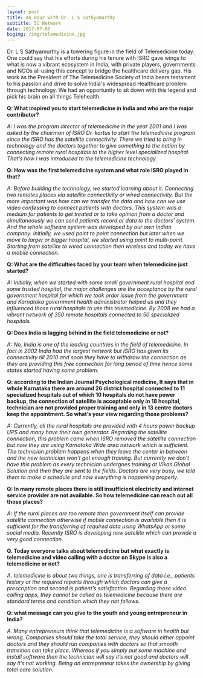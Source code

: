 ```yaml
---
layout: post
title: An Hour with Dr. L S Sathyamurthy 
subtitle: 5C Network
date: 2017-07-05
bigimg: /img/telemedicine.jpg
---
```


Dr. L S Sathyamurthy is a towering figure in the field of Telemedicine today. One could say that his efforts during his tenure with ISRO gave wings to what is now a vibrant ecosystem in India, with private players, governments and NGOs all using this concept to bridge the healthcare delivery gap. His work as the President of The Telemedicine Society of India bears testament to his passion and drive to solve India's widespread Healthcare problem through technology. We had an opportunity to sit down with this legend and pick his brain on all things Telehealth.

**Q:  What inspired you to start telemedicine in India and who are the major contributor?**

_A: I was the program director of telemedicine in the year 2001 and I was asked by the chairman of ISRO Dr. kartus to start the telemedicine program since the ISRO has the satellite connectivity. There we tried to bring in technology and the doctors together to give something to the nation by connecting remote rural hospitals to the higher level specialized hospital. That’s how I was introduced to the telemedicine technology._

**Q:  How was the first telemedicine system and what role ISRO played in that?**

_A: Before building the technology, we started learning about it. Connecting two remotes places via satellite connectivity or wired connectivity. But the more important was how can we transfer the data and how can we use video confessing to connect patients with doctors. This system was a medium for patients to get treated or to take opinion from a doctor and simultaneously we can send patients record or data to the doctors’ system. And the whole software system was developed by our own Indian company. Initially, we used point to point connection but later when we move to larger or bigger hospital, we started using point to multi-point. Starting from satellite to wired connection then wireless and today we have a mobile connection._
 
**Q:  What are the difficulties faced by your team when telemedicine just started?**

_A: Initially, when we started with some small government rural hospital and some trusted hospital, the major challenges are the acceptance by the rural government hospital for which we took order issue from the government and Karnataka government health administrator helped us and they influenced those rural hospitals to use this telemedicine. By 2008 we had a vibrant network of 350 remote hospitals connected to 50 specialized hospitals._

**Q:  Does India is lagging behind in the field telemedicine or not?**

_A: No, India is one of the leading countries in the field of telemedicine. In fact in 2002 India had the largest network but ISRO has given its connectivity till 2010 and soon they have to withdraw the connection as they are providing this free connection for long period of time hence some states started having some problem._

**Q:  according to the Indian Journal Psychological medicine, It says that in whole Karnataka there are around 26 district hospital connected to 11 specialized hospitals out of which 10 hospitals do not have power backup, the connection of satellite is acceptable only in 18 hospital, technician are not provided proper training and only in 13 centre doctors keep the appointment. So what’s your view regarding those problems?**

_A:   Currently, all the rural hospitals are provided with 4 hours power backup UPS and many have their own generator. Regarding the satellite connection, this problem came when ISRO removed the satellite connection but now they are using Karnataka Wide area network which is sufficient. 
The technician problem happens when they leave the center in between and the new technician won't get enough training. But currently we don’t have this problem as every technician undergoes training at Vikas Global Solution and then they are sent to the fields. 
Doctors are very busy, we told them to make a schedule and now everything is happening properly._

**Q: In many remote places there is still insufficient electricity and internet service provider are not available. So how telemedicine can reach out all those places?**

_A: If the rural places are too remote then government itself can provide satellite connection otherwise if mobile connection is available then it is sufficient for the transferring of required data using WhatsApp or some social media. Recently ISRO is developing new satellite which can provide a very good connection._

**Q. Today everyone talks about telemedicine but what exactly is telemedicine and video calling with a doctor on Skype is also a telemedicine or not?**

_A. telemedicine is about two things, one is transferring of data i.e., patients history or the required reports through which doctors can give a prescription and second is patient’s satisfaction. Regarding those video calling apps, they cannot be called as telemedicine because there are standard terms and condition which they not follows._

**Q: what message can you give to the youth and young entrepreneur in India?**

_A. Many entrepreneurs think that telemedicine is a software in health but wrong. Companies should take the total service, they should either appoint doctors and they should run companies with doctors so that smooth transition can take place. Whereas if you simply put some machine and install software then the technician will say it’s not good and doctors will say it’s not working. Being an entrepreneur takes the ownership by giving total care solution._
